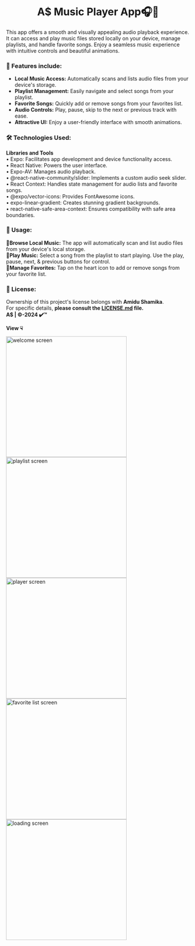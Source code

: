 <h1 align="center">A$ Music Player App🎧📱</h1>

This app offers a smooth and visually appealing audio playback experience. It can access and play music files stored locally on your device, manage playlists, and handle favorite songs. Enjoy a seamless music experience with intuitive controls and beautiful animations.

### 🔑 Features include:

- **Local Music Access:** Automatically scans and lists audio files from your device's storage.
- **Playlist Management:** Easily navigate and select songs from your playlist.
- **Favorite Songs:** Quickly add or remove songs from your favorites list.
- **Audio Controls:** Play, pause, skip to the next or previous track with ease.
- **Attractive UI:** Enjoy a user-friendly interface with smooth animations.

### 🛠 Technologies Used:
**Libraries and Tools**<br>
• Expo: Facilitates app development and device functionality access.<br>
• React Native: Powers the user interface.<br>
• Expo-AV: Manages audio playback.<br>
• @react-native-community/slider: Implements a custom audio seek slider.<br>
• React Context: Handles state management for audio lists and favorite songs.<br>
• @expo/vector-icons: Provides FontAwesome icons.<br>
• expo-linear-gradient: Creates stunning gradient backgrounds.<br>
• react-native-safe-area-context: Ensures compatibility with safe area boundaries.

### 📲 Usage:
📌**Browse Local Music:** The app will automatically scan and list audio files from your device's local storage.<br>
📌**Play Music:** Select a song from the playlist to start playing. Use the play, pause, next, & previous buttons for control.<br>
📌**Manage Favorites:** Tap on the heart icon to add or remove songs from your favorite list.

### 🔺 License:
Ownership of this project's license belongs with **Amidu Shamika**.<br>For specific details, 
**please consult the [LICENSE.md](https://github.com/Amidu99/ReactNative-Music-App/blob/main/LICENSE) file.** <br>
**A$ | ©️-2024 ✔️™️**

**View ☟**
<!--![11](https://github.com/user-attachments/assets/eb9eb6dc-f41f-4cda-bac1-4065aeaa6a92)
![12](https://github.com/user-attachments/assets/e58e1953-f917-4856-a20d-609a1cd9b012)
![13](https://github.com/user-attachments/assets/f29e851b-b20b-4528-901c-bb4f18c59d81)
![14](https://github.com/user-attachments/assets/ee95c9e4-f1ae-4b78-a6c3-519c0a590039)
![15](https://github.com/user-attachments/assets/33956373-da6f-4af5-922b-2a6a15a299d9)-->

<img src="https://github.com/user-attachments/assets/e58e1953-f917-4856-a20d-609a1cd9b012" width="330" alt="welcome screen">
<img src="https://github.com/user-attachments/assets/f29e851b-b20b-4528-901c-bb4f18c59d81" width="330" alt="playlist screen"><br>
<img src="https://github.com/user-attachments/assets/ee95c9e4-f1ae-4b78-a6c3-519c0a590039" width="330" alt="player screen">
<img src="https://github.com/user-attachments/assets/33956373-da6f-4af5-922b-2a6a15a299d9" width="330" alt="favorite list screen"><br>
<img src="https://github.com/user-attachments/assets/eb9eb6dc-f41f-4cda-bac1-4065aeaa6a92" width="330" alt="loading screen">
